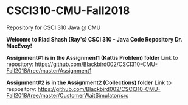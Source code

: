 # CSCI310-CMU-Fall2018
Repository for CSCI 310 Java @ CMU

**Welcome to Riad Shash (Ray's) CSCI 310 - Java Code Repository Dr. MacEvoy!**
<br>

**Assignment#1 is in the Assignment1 (Kattis Problem) folder**
Link to repository: https://github.com/Blackbird002/CSCI310-CMU-Fall2018/tree/master/Assignment1
<br>

**Assignment#2 is in the Assignment2 (Collections) folder**
Link to respository: https://github.com/Blackbird002/CSCI310-CMU-Fall2018/tree/master/CustomerWaitSimulator/src

